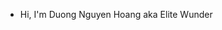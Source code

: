 - Hi, I'm Duong Nguyen Hoang aka Elite Wunder

<!---
NguyenHoangDuongUneti/NguyenHoangDuongUneti is a ✨ special ✨ repository because its `README.md` (this file) appears on your GitHub profile.
You can click the Preview link to take a look at your changes.
--->
